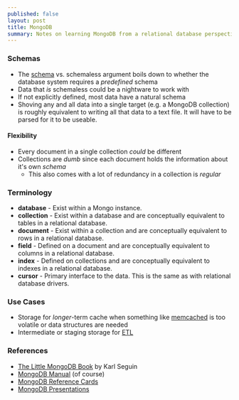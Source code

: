 ```yaml
---
published: false
layout: post
title: MongoDB
summary: Notes on learning MongoDB from a relational database perspective.
---
```


### Schemas

- The [schema](http://en.wikipedia.org/wiki/Database_schema) vs. schemaless argument boils down to whether the database system requires a _predefined_ schema
- Data that _is_ schemaless could be a nightware to work with
- If not explicitly defined, most data have a natural schema
- Shoving any and all data into a single target (e.g. a MongoDB collection) is roughly equivalent to writing all that data to a text file. It will have to be parsed for it to be useable.

#### Flexibility

- Every document in a single collection _could_ be different
- Collections are _dumb_ since each document holds the information about it's own _schema_
	- This also comes with a lot of redundancy in a collection is _regular_


### Terminology

- **database** - Exist within a Mongo instance.
- **collection** - Exist within a database and are conceptually equivalent to tables in a relational database.
- **document** - Exist within a collection and are conceptually equivalent to rows in a relational database.
- **field** - Defined on a document and are conceptually equivalent to columns in a relational database.
- **index** - Defined on collections and are conceptually equivalent to indexes in a relational database.
- **cursor** - Primary interface to the data. This is the same as with relational database drivers.

### Use Cases

- Storage for _longer_-term cache when something like [memcached](memcached.org) is too volatile or data structures are needed
- Intermediate or staging storage for [ETL](http://en.wikipedia.org/wiki/Extract,_transform,_load)

### References

- [The Little MongoDB Book](http://openmymind.net/2011/3/28/The-Little-MongoDB-Book/) by Karl Seguin
- [MongoDB Manual](http://docs.mongodb.org/manual/) (of course)
- [MongoDB Reference Cards](http://www.mongodb.com/reference)
- [MongoDB Presentations](http://www.mongodb.com/presentations)